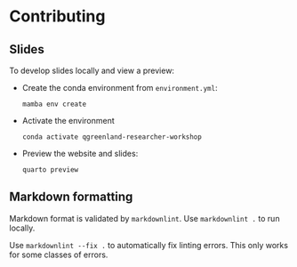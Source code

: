 # Contributing

## Slides

To develop slides locally and view a preview:

* Create the conda environment from `environment.yml`:

  ```console
  mamba env create
  ```

* Activate the environment

  ```console
  conda activate qgreenland-researcher-workshop
  ```

* Preview the website and slides:

  ```console
  quarto preview
  ```

## Markdown formatting

Markdown format is validated by `markdownlint`. Use `markdownlint .` to run locally.

Use `markdownlint --fix .` to automatically fix linting errors. This only works for some
classes of errors.
